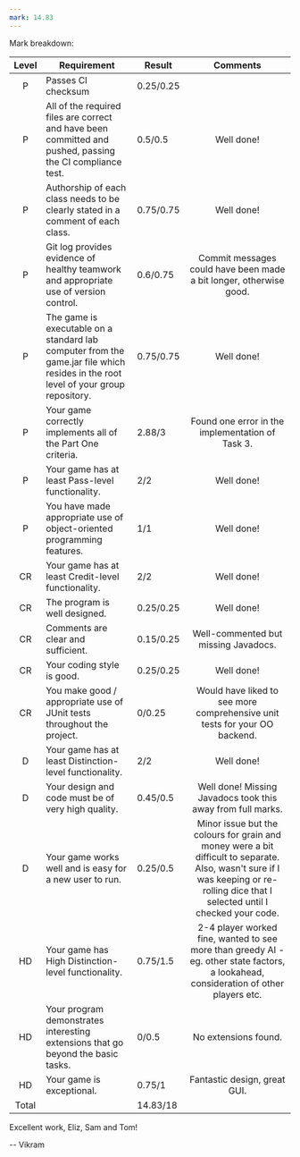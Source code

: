 ```yaml
---
mark: 14.83
---
```


Mark breakdown:

| Level | Requirement                                                                                                                        | Result    |                                                                                      Comments                                                                                      |
|:-----:|------------------------------------------------------------------------------------------------------------------------------------|-----------|:----------------------------------------------------------------------------------------------------------------------------------------------------------------------------------:|
|   P   | Passes CI checksum                                                                                                                 | 0.25/0.25 |                                                                                                                                                                                    |
|   P   | All of the required files are correct and have been committed and pushed, passing the CI compliance test.                          | 0.5/0.5   |                                                                                     Well done!                                                                                     |
|   P   | Authorship of each class needs to be clearly stated in a comment of each class.                                                    | 0.75/0.75 |                                                                                     Well done!                                                                                     |
|   P   | Git log provides evidence of healthy teamwork and appropriate use of version control.                                              | 0.6/0.75  |                                                         Commit messages could have been made a bit longer, otherwise good.                                                         |
|   P   | The game is executable on a standard lab computer from the game.jar file which resides in the root level of your group repository. | 0.75/0.75 |                                                                                     Well done!                                                                                     |
|   P   | Your game correctly implements all of the Part One criteria.                                                                       | 2.88/3    |                                                                  Found one error in the implementation of Task 3.                                                                  |
|   P   | Your game has at least Pass-level functionality.                                                                                   | 2/2       |                                                                                     Well done!                                                                                     |
|   P   | You have made appropriate use of object-oriented programming features.                                                             | 1/1       |                                                                                     Well done!                                                                                     |
|  CR   | Your game has at least Credit-level functionality.                                                                                 | 2/2       |                                                                                     Well done!                                                                                     |
|  CR   | The program is well designed.                                                                                                      | 0.25/0.25 |                                                                                     Well done!                                                                                     |
|  CR   | Comments are clear and sufficient.                                                                                                 | 0.15/0.25 |                                                                        Well-commented but missing Javadocs.                                                                        |
|  CR   | Your coding style is good.                                                                                                         | 0.25/0.25 |                                                                                     Well done!                                                                                     |
|  CR   | You make good / appropriate use of JUnit tests throughout the project.                                                             | 0/0.25    |                                                     Would have liked to see more comprehensive unit tests for your OO backend.                                                     |
|   D   | Your game has at least Distinction-level functionality.                                                                            | 2/2       |                                                                                     Well done!                                                                                     |
|   D   | Your design and code must be of very high quality.                                                                                 | 0.45/0.5  |                                                            Well done! Missing Javadocs took this away from full marks.                                                             |
|   D   | Your game works well and is easy for a new user to run.                                                                            | 0.25/0.5  | Minor issue but the colours for grain and money were a bit difficult to separate. Also, wasn't sure if I was keeping or re-rolling dice that I selected until I checked your code. |
|  HD   | Your game has High Distinction-level functionality.                                                                                | 0.75/1.5  |                       2-4 player worked fine, wanted to see more than greedy AI - eg. other state factors, a lookahead, consideration of other players etc.                        |
|  HD   | Your program demonstrates interesting extensions that go beyond the basic tasks.                                                   | 0/0.5     |                                                                                No extensions found.                                                                                |
|  HD   | Your game is exceptional.                                                                                                          | 0.75/1    |                                                                            Fantastic design, great GUI.                                                                            |
| Total |                                                                                                                                    | 14.83/18  |                                                                                                                                                                                    |

Excellent work, Eliz, Sam and Tom!

-- Vikram

